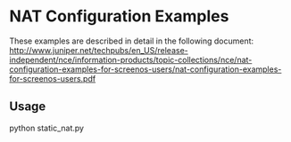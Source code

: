 NAT Configuration Examples
===========

These examples are described in detail in the following document:
http://www.juniper.net/techpubs/en_US/release-independent/nce/information-products/topic-collections/nce/nat-configuration-examples-for-screenos-users/nat-configuration-examples-for-screenos-users.pdf

Usage
-----

python static_nat.py


